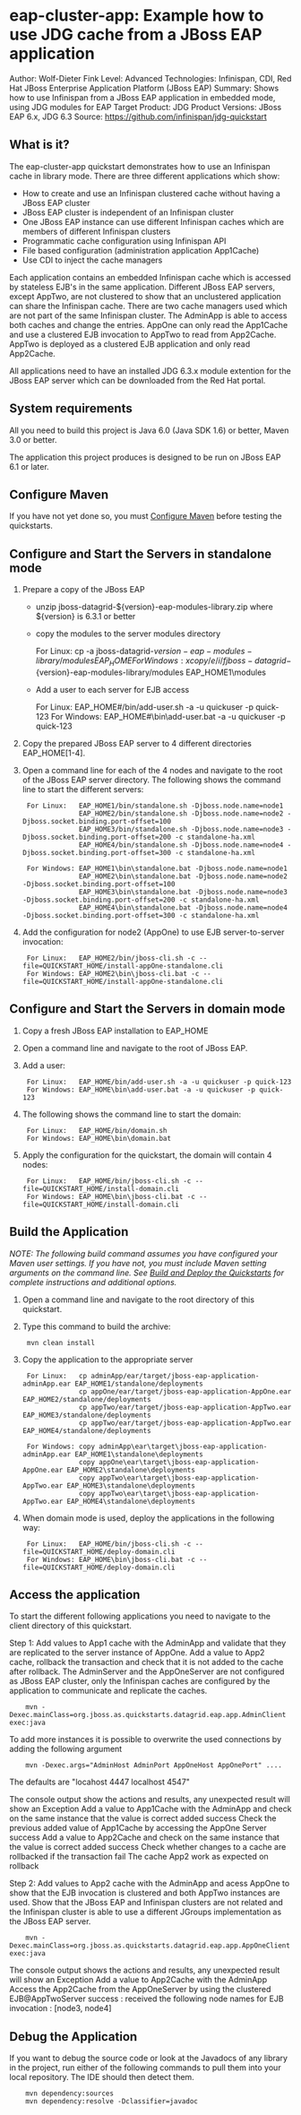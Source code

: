 eap-cluster-app: Example how to use JDG cache from a JBoss EAP application
==========================================================================
Author: Wolf-Dieter Fink
Level: Advanced
Technologies: Infinispan, CDI, Red Hat JBoss Enterprise Application Platform (JBoss EAP)
Summary: Shows how to use Infinispan from a JBoss EAP application in embedded mode, using JDG modules for EAP
Target Product: JDG
Product Versions: JBoss EAP 6.x, JDG 6.3
Source: <https://github.com/infinispan/jdg-quickstart>

What is it?
-----------

The eap-cluster-app quickstart demonstrates how to use an Infinispan cache in library mode.
There are three different applications which show:
- How to create and use an Infinispan clustered cache without having a JBoss EAP cluster
- JBoss EAP cluster is independent of an Infinispan cluster
- One JBoss EAP instance can use different Infinispan caches which are members of different Infinispan clusters
- Programmatic cache configuration using Infinispan API
- File based configuration (administration application App1Cache)
- Use CDI to inject the cache managers

Each application contains an embedded Infinispan cache which is accessed by stateless EJB's in the same application.
Different JBoss EAP servers, except AppTwo, are not clustered to show that an unclustered application can share the Infinispan cache.
There are two cache managers used which are not part of the same Infinispan cluster.
The AdminApp is able to access both caches and change the entries.
AppOne can only read the App1Cache and use a clustered EJB invocation to AppTwo to read from App2Cache.
AppTwo is deployed as a clustered EJB application and only read App2Cache.

All applications need to have an installed JDG 6.3.x module extention for the JBoss EAP server which can be downloaded from the Red Hat portal.


System requirements
-------------------

All you need to build this project is Java 6.0 (Java SDK 1.6) or better, Maven 3.0 or better.

The application this project produces is designed to be run on JBoss EAP 6.1 or later.

 
Configure Maven
---------------

If you have not yet done so, you must [Configure Maven](../../README.md#configure-maven) before testing the quickstarts.


Configure and Start the Servers in standalone mode
--------------------------------------------------

1. Prepare a copy of the JBoss EAP
   - unzip jboss-datagrid-${version}-eap-modules-library.zip where ${version} is 6.3.1 or better
   - copy the modules to the server modules directory

        For Linux:   cp -a jboss-datagrid-${version}-eap-modules-library/modules EAP_HOME
        For Windows: xcopy /e/i/f jboss-datagrid-${version}-eap-modules-library/modules EAP_HOME1\modules

   - Add a user to each server for EJB access

        For Linux:   EAP_HOME#/bin/add-user.sh -a -u quickuser -p quick-123
        For Windows: EAP_HOME#\bin\add-user.bat -a -u quickuser -p quick-123

2. Copy the prepared JBoss EAP server to 4 different directories EAP_HOME[1-4].
3. Open a command line for each of the 4 nodes and navigate to the root of the JBoss EAP server directory.
   The following shows the command line to start the different servers:

        For Linux:   EAP_HOME1/bin/standalone.sh -Djboss.node.name=node1
                     EAP_HOME2/bin/standalone.sh -Djboss.node.name=node2 -Djboss.socket.binding.port-offset=100
                     EAP_HOME3/bin/standalone.sh -Djboss.node.name=node3 -Djboss.socket.binding.port-offset=200 -c standalone-ha.xml
                     EAP_HOME4/bin/standalone.sh -Djboss.node.name=node4 -Djboss.socket.binding.port-offset=300 -c standalone-ha.xml
                     
        For Windows: EAP_HOME1\bin\standalone.bat -Djboss.node.name=node1
                     EAP_HOME2\bin\standalone.bat -Djboss.node.name=node2 -Djboss.socket.binding.port-offset=100
                     EAP_HOME3\bin\standalone.bat -Djboss.node.name=node3 -Djboss.socket.binding.port-offset=200 -c standalone-ha.xml
                     EAP_HOME4\bin\standalone.bat -Djboss.node.name=node4 -Djboss.socket.binding.port-offset=300 -c standalone-ha.xml


4. Add the configuration for node2 (AppOne) to use EJB server-to-server invocation:

        For Linux:   EAP_HOME2/bin/jboss-cli.sh -c --file=QUICKSTART_HOME/install-appOne-standalone.cli
        For Windows: EAP_HOME2\bin\jboss-cli.bat -c --file=QUICKSTART_HOME/install-appOne-standalone.cli

Configure and Start the Servers in domain mode
----------------------------------------------

1. Copy a fresh JBoss EAP installation to EAP_HOME
2. Open a command line and navigate to the root of JBoss EAP.
3. Add a user:

        For Linux:   EAP_HOME/bin/add-user.sh -a -u quickuser -p quick-123
        For Windows: EAP_HOME\bin\add-user.bat -a -u quickuser -p quick-123

4. The following shows the command line to start the domain:

        For Linux:   EAP_HOME/bin/domain.sh
        For Windows: EAP_HOME\bin\domain.bat

5. Apply the configuration for the quickstart, the domain will contain 4 nodes:

        For Linux:   EAP_HOME/bin/jboss-cli.sh -c --file=QUICKSTART_HOME/install-domain.cli
        For Windows: EAP_HOME\bin\jboss-cli.bat -c --file=QUICKSTART_HOME/install-domain.cli


Build the Application
---------------------

_NOTE: The following build command assumes you have configured your Maven user settings. If you have not, you must include Maven setting arguments on the command line. See [Build and Deploy the Quickstarts](../README.md#build-and-deploy-the-quickstarts) for complete instructions and additional options._

1. Open a command line and navigate to the root directory of this quickstart.
2. Type this command to build the archive:

        mvn clean install
        
3. Copy the application to the appropriate server
        
        For Linux:   cp adminApp/ear/target/jboss-eap-application-adminApp.ear EAP_HOME1/standalone/deployments
                     cp appOne/ear/target/jboss-eap-application-AppOne.ear EAP_HOME2/standalone/deployments
                     cp appTwo/ear/target/jboss-eap-application-AppTwo.ear EAP_HOME3/standalone/deployments
                     cp appTwo/ear/target/jboss-eap-application-AppTwo.ear EAP_HOME4/standalone/deployments      
                                    
        For Windows: copy adminApp\ear\target\jboss-eap-application-adminApp.ear EAP_HOME1\standalone\deployments
                     copy appOne\ear\target\jboss-eap-application-AppOne.ear EAP_HOME2\standalone\deployments
                     copy appTwo\ear\target\jboss-eap-application-AppTwo.ear EAP_HOME3\standalone\deployments
                     copy appTwo\ear\target\jboss-eap-application-AppTwo.ear EAP_HOME4\standalone\deployments
 
4. When domain mode is used, deploy the applications in the following way:

        For Linux:   EAP_HOME/bin/jboss-cli.sh -c --file=QUICKSTART_HOME/deploy-domain.cli
        For Windows: EAP_HOME\bin\jboss-cli.bat -c --file=QUICKSTART_HOME/deploy-domain.cli


Access the application
----------------------

To start the different following applications you need to navigate to the client directory of this quickstart.


Step 1: Add values to App1 cache with the AdminApp and validate that they are replicated to the server instance of AppOne.
        Add a value to App2 cache, rollback the transaction and check that it is not added to the cache after rollback.
        The AdminServer and the AppOneServer are not configured as JBoss EAP cluster, only the Infinispan caches are configured by the application
        to communicate and replicate the caches.

        mvn -Dexec.mainClass=org.jboss.as.quickstarts.datagrid.eap.app.AdminClient exec:java

To add more instances it is possible to overwrite the used connections by adding the following argument

        mvn -Dexec.args="AdminHost AdminPort AppOneHost AppOnePort" ....

The defaults are "locahost 4447 localhost 4547"

  The console output show the actions and results, any unexpected result will show an Exception 
         Add a value to App1Cache with the AdminApp and check on the same instance that the value is correct added
           success
         Check the previous added value of App1Cache by accessing the AppOne Server
           success
         Add a value to App2Cache and check on the same instance that the value is correct added
           success
         Check whether changes to a cache are rollbacked if the transaction fail
           The cache App2 work as expected on rollback

Step 2: Add values to App2 cache with the AdminApp and acess AppOne to show that the EJB invocation is clustered and both AppTwo instances are used.
        Show that the JBoss EAP and Infinispan clusters are not related and the Infinispan cluster is able to use a different JGroups implementation
        as the JBoss EAP server.

        mvn -Dexec.mainClass=org.jboss.as.quickstarts.datagrid.eap.app.AppOneClient exec:java

  The console output shows the actions and results, any unexpected result will show an Exception 
        Add a value to App2Cache with the AdminApp
        Access the App2Cache from the AppOneServer by using the clustered EJB@AppTwoServer
          success : received the following node names for EJB invocation : [node3, node4]


Debug the Application
---------------------

If you want to debug the source code or look at the Javadocs of any library in the project, run either of the following commands to pull them into your local repository. The IDE should then detect them.

        mvn dependency:sources
        mvn dependency:resolve -Dclassifier=javadoc

